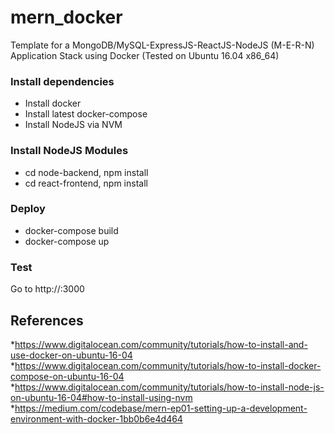 # mern_docker
Template for a MongoDB/MySQL-ExpressJS-ReactJS-NodeJS (M-E-R-N) Application Stack using Docker
 (Tested on Ubuntu 16.04 x86_64)

### Install dependencies

* Install docker
* Install latest docker-compose
* Install NodeJS via NVM

### Install NodeJS Modules
* cd node-backend, npm install
* cd react-frontend, npm install

### Deploy

* docker-compose build
* docker-compose up

### Test 
Go to http://<ip adrres>:3000

## References
*https://www.digitalocean.com/community/tutorials/how-to-install-and-use-docker-on-ubuntu-16-04
*https://www.digitalocean.com/community/tutorials/how-to-install-docker-compose-on-ubuntu-16-04
*https://www.digitalocean.com/community/tutorials/how-to-install-node-js-on-ubuntu-16-04#how-to-install-using-nvm
*https://medium.com/codebase/mern-ep01-setting-up-a-development-environment-with-docker-1bb0b6e4d464

